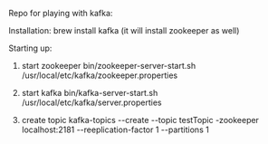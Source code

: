 Repo for playing with kafka:

Installation:
brew install kafka (it will install zookeeper as well)

Starting up:

1. start zookeeper
bin/zookeeper-server-start.sh /usr/local/etc/kafka/zookeeper.properties

2. start kafka
bin/kafka-server-start.sh /usr/local/etc/kafka/server.properties 

3. create topic
kafka-topics --create --topic testTopic -zookeeper localhost:2181 --reeplication-factor 1 --partitions 1